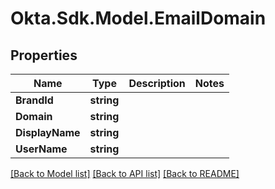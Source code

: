 # Okta.Sdk.Model.EmailDomain

## Properties

Name | Type | Description | Notes
------------ | ------------- | ------------- | -------------
**BrandId** | **string** |  | 
**Domain** | **string** |  | 
**DisplayName** | **string** |  | 
**UserName** | **string** |  | 

[[Back to Model list]](../README.md#documentation-for-models) [[Back to API list]](../README.md#documentation-for-api-endpoints) [[Back to README]](../README.md)

